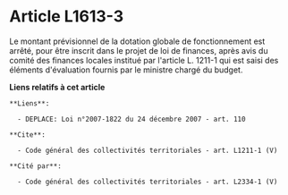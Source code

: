 # Article L1613-3

Le montant prévisionnel de la dotation globale de fonctionnement est arrêté, pour être inscrit dans le projet de loi de
finances, après avis du comité des finances locales institué par l'article L. 1211-1 qui est saisi des éléments d'évaluation
fournis par le ministre chargé du budget.

**Liens relatifs à cet article**

	**Liens**:

	  - DEPLACE: Loi n°2007-1822 du 24 décembre 2007 - art. 110

	**Cite**:

	  - Code général des collectivités territoriales - art. L1211-1 (V)

	**Cité par**:

	  - Code général des collectivités territoriales - art. L2334-1 (V)
